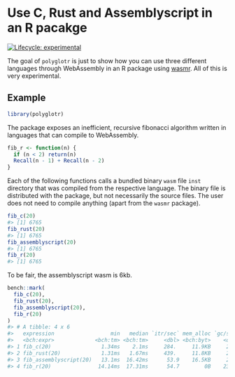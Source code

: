 
<!-- README.md is generated from README.Rmd. Please edit that file -->

# Use C, Rust and Assemblyscript in an R pacakge

<!-- badges: start -->

[![Lifecycle:
experimental](https://img.shields.io/badge/lifecycle-experimental-orange.svg)](https://www.tidyverse.org/lifecycle/#experimental)
<!-- badges: end -->

The goal of `polyglotr` is just to show how you can use three different
languages through WebAssembly in an R package using
[wasmr](https://github.com/dirkschumacher/wasmr). All of this is very
experimental.

## Example

``` r
library(polyglotr)
```

The package exposes an inefficient, recursive fibonacci algorithm
written in languages that can compile to WebAssembly.

``` r
fib_r <- function(n) {
  if (n < 2) return(n)
  Recall(n - 1) + Recall(n - 2)
}
```

Each of the following functions calls a bundled binary `wasm` file
`inst` directory that was compiled from the respective language. The
binary file is distributed with the package, but not necessarily the
source files. The user does not need to compile anything (apart from the
`wasmr` package).

``` r
fib_c(20)
#> [1] 6765
fib_rust(20)
#> [1] 6765
fib_assemblyscript(20)
#> [1] 6765
fib_r(20)
#> [1] 6765
```

To be fair, the assemblyscript wasm is 6kb.

``` r
bench::mark(
  fib_c(20),
  fib_rust(20),
  fib_assemblyscript(20),
  fib_r(20)
)
#> # A tibble: 4 x 6
#>   expression                  min   median `itr/sec` mem_alloc `gc/sec`
#>   <bch:expr>             <bch:tm> <bch:tm>     <dbl> <bch:byt>    <dbl>
#> 1 fib_c(20)                1.34ms    2.1ms     284.     11.9KB     2.15
#> 2 fib_rust(20)             1.31ms   1.67ms     439.     11.8KB     2.04
#> 3 fib_assemblyscript(20)   13.1ms  16.42ms      53.9    16.5KB     2.07
#> 4 fib_r(20)               14.14ms  17.31ms      54.7        0B    23.0
```

